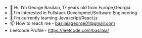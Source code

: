 - 👋 Hi, I’m George Basilaia, 17 years old  from Europe,Georgia.
- 👀 I’m interested in Fullstack Developmet/Software Engineering
- 🌱 I’m currently learning Javascript/React.js
- 📫 How to reach me - basilaiageorge01@gmail.com
- Leetcode Profile - https://leetcode.com/basilaia/
